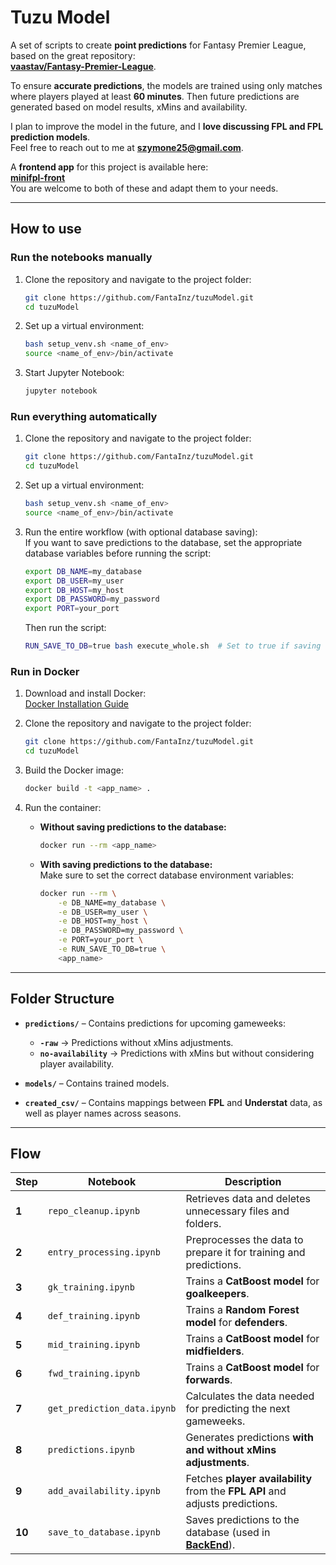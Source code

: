 # **Tuzu Model**  

A set of scripts to create **point predictions** for Fantasy Premier League, based on the great repository:  
[**vaastav/Fantasy-Premier-League**](https://github.com/vaastav/Fantasy-Premier-League).  

To ensure **accurate predictions**, the models are trained using only matches where players played at least **60 minutes**. Then future predictions are generated based on model results, xMins and availability.  

I plan to improve the model in the future, and I **love discussing FPL and FPL prediction models**.  
Feel free to reach out to me at **szymone25@gmail.com**.  

A **frontend app** for this project is available here:  
[**minifpl-front**](https://github.com/FantaInz/minifpl-front)  
You are welcome to both of these and adapt them to your needs.  

---

## **How to use** 

### **Run the notebooks manually**

1. Clone the repository and navigate to the project folder:  
   ```bash
   git clone https://github.com/FantaInz/tuzuModel.git
   cd tuzuModel
   ```

2. Set up a virtual environment:  
   ```bash
   bash setup_venv.sh <name_of_env>
   source <name_of_env>/bin/activate
   ```

3. Start Jupyter Notebook:  
   ```bash
   jupyter notebook
   ```
### **Run everything automatically**

1. Clone the repository and navigate to the project folder:  
   ```bash
   git clone https://github.com/FantaInz/tuzuModel.git
   cd tuzuModel
   ```

2. Set up a virtual environment:  
   ```bash
   bash setup_venv.sh <name_of_env>
   source <name_of_env>/bin/activate
   ```
   
3. Run the entire workflow (with optional database saving):  
   If you want to save predictions to the database, set the appropriate database variables before running the script:  
   ```bash
   export DB_NAME=my_database
   export DB_USER=my_user
   export DB_HOST=my_host
   export DB_PASSWORD=my_password
   export PORT=your_port
   ```

   Then run the script:  
   ```bash
   RUN_SAVE_TO_DB=true bash execute_whole.sh  # Set to true if saving to DB, otherwise omit RUN_SAVE_TO_DB
   ```

### **Run in Docker**

1. Download and install Docker:  
   [Docker Installation Guide](https://docs.docker.com/desktop/)

2. Clone the repository and navigate to the project folder:  
   ```bash
   git clone https://github.com/FantaInz/tuzuModel.git
   cd tuzuModel
   ```

3. Build the Docker image:  
   ```bash
   docker build -t <app_name> .
   ```

4. Run the container:  

   - **Without saving predictions to the database:**  
     ```bash
     docker run --rm <app_name>
     ```

   - **With saving predictions to the database:**  
     Make sure to set the correct database environment variables:  
     ```bash
     docker run --rm \
         -e DB_NAME=my_database \
         -e DB_USER=my_user \
         -e DB_HOST=my_host \
         -e DB_PASSWORD=my_password \
         -e PORT=your_port \
         -e RUN_SAVE_TO_DB=true \
         <app_name>
     ```

---

## **Folder Structure**  

- **`predictions/`** – Contains predictions for upcoming gameweeks:  
  - **`-raw`** → Predictions without xMins adjustments.  
  - **`no-availability`** → Predictions with xMins but without considering player availability.  

- **`models/`** – Contains trained models.  

- **`created_csv/`** – Contains mappings between **FPL** and **Understat** data, as well as player names across seasons.  

---

## **Flow**  

| **Step** | **Notebook** | **Description** |
|----------|-------------|----------------|
| **1** | `repo_cleanup.ipynb` | Retrieves data and deletes unnecessary files and folders. |
| **2** | `entry_processing.ipynb` | Preprocesses the data to prepare it for training and predictions. |
| **3** | `gk_training.ipynb` | Trains a **CatBoost model** for **goalkeepers**. |
| **4** | `def_training.ipynb` | Trains a **Random Forest model** for **defenders**. |
| **5** | `mid_training.ipynb` | Trains a **CatBoost model** for **midfielders**. |
| **6** | `fwd_training.ipynb` | Trains a **CatBoost model** for **forwards**. |
| **7** | `get_prediction_data.ipynb` | Calculates the data needed for predicting the next gameweeks. |
| **8** | `predictions.ipynb` | Generates predictions **with and without xMins adjustments**. |
| **9** | `add_availability.ipynb` | Fetches **player availability** from the **FPL API** and adjusts predictions. |
| **10** | `save_to_database.ipynb` | Saves predictions to the database (used in [**BackEnd**](https://github.com/FantaInz/BackEnd)). |


